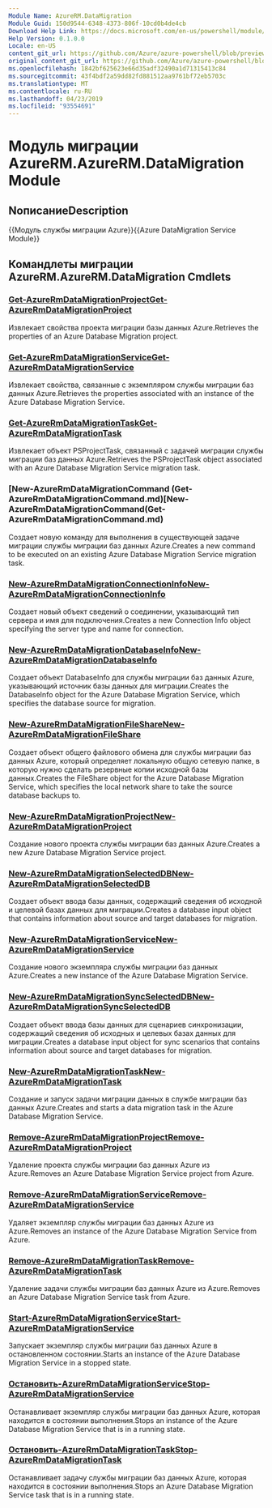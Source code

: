 ```yaml
---
Module Name: AzureRM.DataMigration
Module Guid: 150d9544-6348-4373-806f-10cd0b4de4cb
Download Help Link: https://docs.microsoft.com/en-us/powershell/module/azurerm.datamigration
Help Version: 0.1.0.0
Locale: en-US
content_git_url: https://github.com/Azure/azure-powershell/blob/preview/src/ResourceManager/DataMigration/Commands.DataMigration/help/AzureRM.DataMigration.md
original_content_git_url: https://github.com/Azure/azure-powershell/blob/preview/src/ResourceManager/DataMigration/Commands.DataMigration/help/AzureRM.DataMigration.md
ms.openlocfilehash: 1842bf625623e66d35adf32490a1d71315413c84
ms.sourcegitcommit: 43f4bdf2a59dd82fd881512aa9761bf72eb5703c
ms.translationtype: MT
ms.contentlocale: ru-RU
ms.lasthandoff: 04/23/2019
ms.locfileid: "93554691"
---
```

# <span data-ttu-id="f40e1-101">Модуль миграции AzureRM.</span><span class="sxs-lookup"><span data-stu-id="f40e1-101">AzureRM.DataMigration Module</span></span>
## <span data-ttu-id="f40e1-102">Nописание</span><span class="sxs-lookup"><span data-stu-id="f40e1-102">Description</span></span>
<span data-ttu-id="f40e1-103">{{Модуль службы миграции Azure}}</span><span class="sxs-lookup"><span data-stu-id="f40e1-103">{{Azure DataMigration Service Module}}</span></span>

## <span data-ttu-id="f40e1-104">Командлеты миграции AzureRM.</span><span class="sxs-lookup"><span data-stu-id="f40e1-104">AzureRM.DataMigration Cmdlets</span></span>
### [<span data-ttu-id="f40e1-105">Get-AzureRmDataMigrationProject</span><span class="sxs-lookup"><span data-stu-id="f40e1-105">Get-AzureRmDataMigrationProject</span></span>](Get-AzureRmDataMigrationProject.md)
<span data-ttu-id="f40e1-106">Извлекает свойства проекта миграции базы данных Azure.</span><span class="sxs-lookup"><span data-stu-id="f40e1-106">Retrieves the properties of an Azure Database Migration project.</span></span>

### [<span data-ttu-id="f40e1-107">Get-AzureRmDataMigrationService</span><span class="sxs-lookup"><span data-stu-id="f40e1-107">Get-AzureRmDataMigrationService</span></span>](Get-AzureRmDataMigrationService.md)
<span data-ttu-id="f40e1-108">Извлекает свойства, связанные с экземпляром службы миграции баз данных Azure.</span><span class="sxs-lookup"><span data-stu-id="f40e1-108">Retrieves the properties associated with an instance of the Azure Database Migration Service.</span></span> 

### [<span data-ttu-id="f40e1-109">Get-AzureRmDataMigrationTask</span><span class="sxs-lookup"><span data-stu-id="f40e1-109">Get-AzureRmDataMigrationTask</span></span>](Get-AzureRmDataMigrationTask.md)
<span data-ttu-id="f40e1-110">Извлекает объект PSProjectTask, связанный с задачей миграции службы миграции баз данных Azure.</span><span class="sxs-lookup"><span data-stu-id="f40e1-110">Retrieves the PSProjectTask object associated with an Azure Database Migration Service migration task.</span></span>

### <span data-ttu-id="f40e1-111">[New-AzureRmDataMigrationCommand (Get-AzureRmDataMigrationCommand.md)</span><span class="sxs-lookup"><span data-stu-id="f40e1-111">[New-AzureRmDataMigrationCommand(Get-AzureRmDataMigrationCommand.md)</span></span>
<span data-ttu-id="f40e1-112">Создает новую команду для выполнения в существующей задаче миграции службы миграции баз данных Azure.</span><span class="sxs-lookup"><span data-stu-id="f40e1-112">Creates a new command to be executed on an existing Azure Database Migration Service migration task.</span></span>

### [<span data-ttu-id="f40e1-113">New-AzureRmDataMigrationConnectionInfo</span><span class="sxs-lookup"><span data-stu-id="f40e1-113">New-AzureRmDataMigrationConnectionInfo</span></span>](New-AzureRmDataMigrationConnectionInfo.md)
<span data-ttu-id="f40e1-114">Создает новый объект сведений о соединении, указывающий тип сервера и имя для подключения.</span><span class="sxs-lookup"><span data-stu-id="f40e1-114">Creates a new Connection Info object specifying the server type and name for connection.</span></span>

### [<span data-ttu-id="f40e1-115">New-AzureRmDataMigrationDatabaseInfo</span><span class="sxs-lookup"><span data-stu-id="f40e1-115">New-AzureRmDataMigrationDatabaseInfo</span></span>](New-AzureRmDataMigrationDatabaseInfo.md)
<span data-ttu-id="f40e1-116">Создает объект DatabaseInfo для службы миграции баз данных Azure, указывающий источник базы данных для миграции.</span><span class="sxs-lookup"><span data-stu-id="f40e1-116">Creates the DatabaseInfo object for the Azure Database Migration Service, which specifies the database source for migration.</span></span>

### [<span data-ttu-id="f40e1-117">New-AzureRmDataMigrationFileShare</span><span class="sxs-lookup"><span data-stu-id="f40e1-117">New-AzureRmDataMigrationFileShare</span></span>](New-AzureRmDataMigrationFileShare.md)
<span data-ttu-id="f40e1-118">Создает объект общего файлового обмена для службы миграции баз данных Azure, который определяет локальную общую сетевую папке, в которую нужно сделать резервные копии исходной базы данных.</span><span class="sxs-lookup"><span data-stu-id="f40e1-118">Creates the FileShare object for the Azure Database Migration Service, which specifies the local network share to take the source database backups to.</span></span>

### [<span data-ttu-id="f40e1-119">New-AzureRmDataMigrationProject</span><span class="sxs-lookup"><span data-stu-id="f40e1-119">New-AzureRmDataMigrationProject</span></span>](New-AzureRmDataMigrationProject.md)
<span data-ttu-id="f40e1-120">Создание нового проекта службы миграции баз данных Azure.</span><span class="sxs-lookup"><span data-stu-id="f40e1-120">Creates a new Azure Database Migration Service project.</span></span>

### [<span data-ttu-id="f40e1-121">New-AzureRmDataMigrationSelectedDB</span><span class="sxs-lookup"><span data-stu-id="f40e1-121">New-AzureRmDataMigrationSelectedDB</span></span>](New-AzureRmDataMigrationSelectedDB.md)
<span data-ttu-id="f40e1-122">Создает объект ввода базы данных, содержащий сведения об исходной и целевой базах данных для миграции.</span><span class="sxs-lookup"><span data-stu-id="f40e1-122">Creates a database input object that contains information about source and target databases for migration.</span></span>

### [<span data-ttu-id="f40e1-123">New-AzureRmDataMigrationService</span><span class="sxs-lookup"><span data-stu-id="f40e1-123">New-AzureRmDataMigrationService</span></span>](New-AzureRmDataMigrationService.md)
<span data-ttu-id="f40e1-124">Создание нового экземпляра службы миграции баз данных Azure.</span><span class="sxs-lookup"><span data-stu-id="f40e1-124">Creates a new instance of the Azure Database Migration Service.</span></span>

### [<span data-ttu-id="f40e1-125">New-AzureRmDataMigrationSyncSelectedDB</span><span class="sxs-lookup"><span data-stu-id="f40e1-125">New-AzureRmDataMigrationSyncSelectedDB</span></span>](New-AzureRmDataMigrationSyncSelectedDB.md)
<span data-ttu-id="f40e1-126">Создает объект ввода базы данных для сценариев синхронизации, содержащий сведения об исходных и целевых базах данных для миграции.</span><span class="sxs-lookup"><span data-stu-id="f40e1-126">Creates a database input object for sync scenarios that contains information about source and target databases for migration.</span></span>

### [<span data-ttu-id="f40e1-127">New-AzureRmDataMigrationTask</span><span class="sxs-lookup"><span data-stu-id="f40e1-127">New-AzureRmDataMigrationTask</span></span>](New-AzureRmDataMigrationTask.md)
<span data-ttu-id="f40e1-128">Создание и запуск задачи миграции данных в службе миграции баз данных Azure.</span><span class="sxs-lookup"><span data-stu-id="f40e1-128">Creates and starts a data migration task in the Azure Database Migration Service.</span></span>

### [<span data-ttu-id="f40e1-129">Remove-AzureRmDataMigrationProject</span><span class="sxs-lookup"><span data-stu-id="f40e1-129">Remove-AzureRmDataMigrationProject</span></span>](Remove-AzureRmDataMigrationProject.md)
<span data-ttu-id="f40e1-130">Удаление проекта службы миграции баз данных Azure из Azure.</span><span class="sxs-lookup"><span data-stu-id="f40e1-130">Removes an Azure Database Migration Service project from Azure.</span></span>

### [<span data-ttu-id="f40e1-131">Remove-AzureRmDataMigrationService</span><span class="sxs-lookup"><span data-stu-id="f40e1-131">Remove-AzureRmDataMigrationService</span></span>](Remove-AzureRmDataMigrationService.md)
<span data-ttu-id="f40e1-132">Удаляет экземпляр службы миграции баз данных Azure из Azure.</span><span class="sxs-lookup"><span data-stu-id="f40e1-132">Removes an instance of the Azure Database Migration Service from Azure.</span></span>

### [<span data-ttu-id="f40e1-133">Remove-AzureRmDataMigrationTask</span><span class="sxs-lookup"><span data-stu-id="f40e1-133">Remove-AzureRmDataMigrationTask</span></span>](Remove-AzureRmDataMigrationTask.md)
<span data-ttu-id="f40e1-134">Удаление задачи службы миграции баз данных Azure из Azure.</span><span class="sxs-lookup"><span data-stu-id="f40e1-134">Removes an Azure Database Migration Service task from Azure.</span></span>

### [<span data-ttu-id="f40e1-135">Start-AzureRmDataMigrationService</span><span class="sxs-lookup"><span data-stu-id="f40e1-135">Start-AzureRmDataMigrationService</span></span>](Start-AzureRmDataMigrationService.md)
<span data-ttu-id="f40e1-136">Запускает экземпляр службы миграции баз данных Azure в остановленном состоянии.</span><span class="sxs-lookup"><span data-stu-id="f40e1-136">Starts an instance of the Azure Database Migration Service in a stopped state.</span></span> 

### [<span data-ttu-id="f40e1-137">Остановить-AzureRmDataMigrationService</span><span class="sxs-lookup"><span data-stu-id="f40e1-137">Stop-AzureRmDataMigrationService</span></span>](Stop-AzureRmDataMigrationService.md)
<span data-ttu-id="f40e1-138">Останавливает экземпляр службы миграции баз данных Azure, которая находится в состоянии выполнения.</span><span class="sxs-lookup"><span data-stu-id="f40e1-138">Stops an instance of the Azure Database Migration Service that is in a running state.</span></span>

### [<span data-ttu-id="f40e1-139">Остановить-AzureRmDataMigrationTask</span><span class="sxs-lookup"><span data-stu-id="f40e1-139">Stop-AzureRmDataMigrationTask</span></span>](Stop-AzureRmDataMigrationTask.md)
<span data-ttu-id="f40e1-140">Останавливает задачу службы миграции баз данных Azure, которая находится в состоянии выполнения.</span><span class="sxs-lookup"><span data-stu-id="f40e1-140">Stops an  Azure Database Migration Service task that is in a running state.</span></span>

